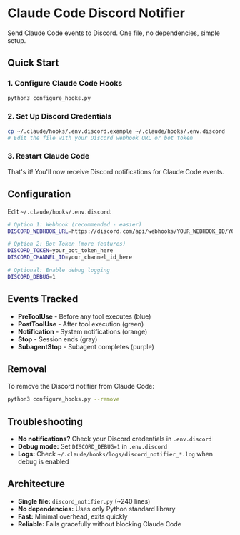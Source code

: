 # Claude Code Discord Notifier

Send Claude Code events to Discord. One file, no dependencies, simple setup.

## Quick Start

### 1. Configure Claude Code Hooks

```bash
python3 configure_hooks.py
```

### 2. Set Up Discord Credentials

```bash
cp ~/.claude/hooks/.env.discord.example ~/.claude/hooks/.env.discord
# Edit the file with your Discord webhook URL or bot token
```

### 3. Restart Claude Code

That's it! You'll now receive Discord notifications for Claude Code events.

## Configuration

Edit `~/.claude/hooks/.env.discord`:

```bash
# Option 1: Webhook (recommended - easier)
DISCORD_WEBHOOK_URL=https://discord.com/api/webhooks/YOUR_WEBHOOK_ID/YOUR_TOKEN

# Option 2: Bot Token (more features)
DISCORD_TOKEN=your_bot_token_here
DISCORD_CHANNEL_ID=your_channel_id_here

# Optional: Enable debug logging
DISCORD_DEBUG=1
```

## Events Tracked

- **PreToolUse** - Before any tool executes (blue)
- **PostToolUse** - After tool execution (green)
- **Notification** - System notifications (orange)
- **Stop** - Session ends (gray)
- **SubagentStop** - Subagent completes (purple)

## Removal

To remove the Discord notifier from Claude Code:

```bash
python3 configure_hooks.py --remove
```

## Troubleshooting

- **No notifications?** Check your Discord credentials in `.env.discord`
- **Debug mode:** Set `DISCORD_DEBUG=1` in `.env.discord`
- **Logs:** Check `~/.claude/hooks/logs/discord_notifier_*.log` when debug is enabled

## Architecture

- **Single file:** `discord_notifier.py` (~240 lines)
- **No dependencies:** Uses only Python standard library
- **Fast:** Minimal overhead, exits quickly
- **Reliable:** Fails gracefully without blocking Claude Code
